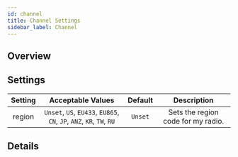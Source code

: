 ```yaml
---
id: channel
title: Channel Settings
sidebar_label: Channel
---
```


## Overview



## Settings

| Setting | Acceptable Values | Default | Description |
| :-----: | :---------------: | :-----: | :---------: |
| region | `Unset`, `US`, `EU433`, `EU865`, `CN`, `JP`, `ANZ`, `KR`, `TW`, `RU` | `Unset` | Sets the region code for my radio. |

## Details
